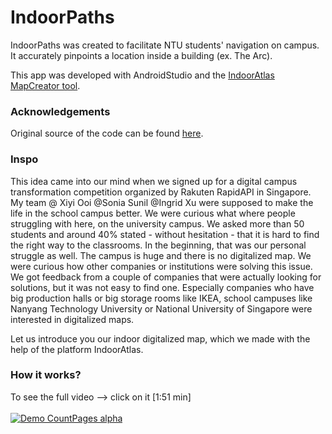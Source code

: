 # IndoorPaths

IndoorPaths was created to facilitate NTU students' navigation on campus. It accurately pinpoints a location inside a building (ex. The Arc).

This app was developed with AndroidStudio and the [IndoorAtlas MapCreator tool](http://docs.indooratlas.com/android/).  

### Acknowledgements

Original source of the code can be found [here](https://github.com/IndoorAtlas/android-sdk-examples).

### Inspo ###
This idea came into our mind when we signed up for a digital campus transformation competition organized by Rakuten RapidAPI in Singapore. My team @ Xiyi Ooi @Sonia Sunil @Ingrid Xu were supposed to make the life in the school campus better. We were curious what where people struggling with here, on the university campus. We asked more than 50 students and around 40% stated - without hesitation - that it is hard to find the right way to the classrooms. In the beginning, that was our personal struggle as well. The campus is huge and there is no digitalized map. We were curious how other companies or institutions were solving this issue. We got feedback from a couple of companies that were actually looking for solutions, but it was not easy to find one. Especially companies who have big production halls or big storage rooms like IKEA, school campuses like Nanyang Technology University or National University of Singapore were interested in digitalized maps.

Let us introduce you our indoor digitalized map, which we made with the help of the platform IndoorAtlas.

### How it works? ###
To see the full video --> click on it [1:51 min]
<br />
<br />
[![Demo CountPages alpha](https://github.com/NataliaVolentova/Indoor-Navigation-Project/blob/master/gif.gif)](https://www.youtube.com/watch?v=HB7SRnDuBF8)
